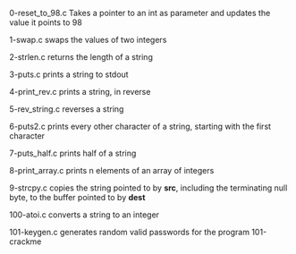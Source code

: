 0-reset_to_98.c	Takes a pointer to an int as parameter and updates the value it points to 98

1-swap.c swaps the values of two integers

2-strlen.c returns the length of a string

3-puts.c prints a string to stdout

4-print_rev.c	prints a string, in reverse

5-rev_string.c reverses a string

6-puts2.c	prints every other character of a string, starting with the first character

7-puts_half.c	prints half of a string

8-print_array.c	prints n elements of an array of integers

9-strcpy.c copies the string pointed to by **src**, including the terminating null byte, to the buffer pointed to by **dest**

100-atoi.c converts a string to an integer

101-keygen.c generates random valid passwords for the program 101-crackme
